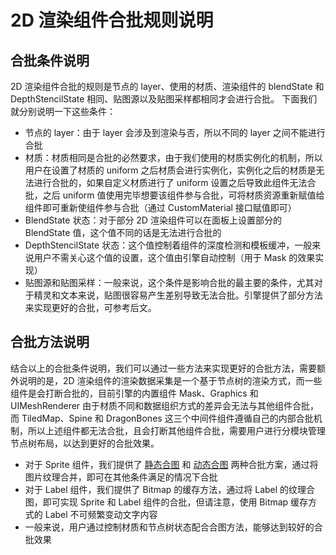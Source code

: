 # 2D 渲染组件合批规则说明

## 合批条件说明

2D 渲染组件合批的规则是节点的 layer、使用的材质、渲染组件的 blendState 和 DepthStencilState 相同、贴图源以及贴图采样都相同才会进行合批。
下面我们就分别说明一下这些条件：
- 节点的 layer：由于 layer 会涉及到渲染与否，所以不同的 layer 之间不能进行合批
- 材质：材质相同是合批的必然要求，由于我们使用的材质实例化的机制，所以用户在设置了材质的 uniform 之后材质会进行实例化，实例化之后的材质是无法进行合批的，如果自定义材质进行了 uniform 设置之后导致此组件无法合批，之后 uniform 值使用完毕想要该组件参与合批，可将材质资源重新赋值给组件即可重新使组件参与合批（通过 CustomMaterial 接口赋值即可）
- BlendState 状态：对于部分 2D 渲染组件可以在面板上设置部分的 BlendState 值，这个值不同的话是无法进行合批的
- DepthStencilState 状态：这个值控制着组件的深度检测和模板缓冲，一般来说用户不需关心这个值的设置，这个值由引擎自动控制（用于 Mask 的效果实现）
- 贴图源和贴图采样：一般来说，这个条件是影响合批的最主要的条件，尤其对于精灵和文本来说，贴图很容易产生差别导致无法合批。引擎提供了部分方法来实现更好的合批，可参考后文。

## 合批方法说明

结合以上的合批条件说明，我们可以通过一些方法来实现更好的合批方法，需要额外说明的是，2D 渲染组件的渲染数据采集是一个基于节点树的渲染方式，而一些组件是会打断合批的，目前引擎的内置组件 Mask、Graphics 和 UIMeshRenderer 由于材质不同和数据组织方式的差异会无法与其他组件合批，而 TiledMap、Spine 和 DragonBones 这三个中间件组件遵循自己的内部合批机制，所以上述组件都无法合批，且会打断其他组件合批，需要用户进行分模块管理节点树布局，以达到更好的合批效果。

- 对于 Sprite 组件，我们提供了 [静态合图](../../../asset/auto-atlas.md) 和 [动态合图](../../../advanced-topics/dynamic-atlas.md) 两种合批方案，通过将图片纹理合并，即可在其他条件满足的情况下合批
- 对于 Label 组件，我们提供了 Bitmap 的缓存方法，通过将 Label 的纹理合图，即可实现 Sprite 和 Label 组件的合批，但请注意，使用 Bitmap 缓存方式的 Label 不可频繁变动文字内容
- 一般来说，用户通过控制材质和节点树状态配合合图方法，能够达到较好的合批效果
